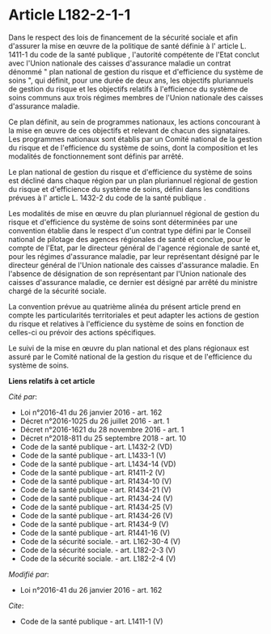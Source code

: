 # Article L182-2-1-1

Dans le respect des lois de financement de la sécurité sociale et afin d'assurer la mise en œuvre de la politique de santé
définie à l' article L. 1411-1 du code de la santé publique , l'autorité compétente de l'Etat conclut avec l'Union nationale
des caisses d'assurance maladie un contrat dénommé " plan national de gestion du risque et d'efficience du système de soins
", qui définit, pour une durée de deux ans, les objectifs pluriannuels de gestion du risque et les objectifs relatifs à
l'efficience du système de soins communs aux trois régimes membres de l'Union nationale des caisses d'assurance maladie. 

Ce plan définit, au sein de programmes nationaux, les actions concourant à la mise en œuvre de ces objectifs et relevant de
chacun des signataires. Les programmes nationaux sont établis par un Comité national de la gestion du risque et de
l'efficience du système de soins, dont la composition et les modalités de fonctionnement sont définis par arrêté. 

Le plan national de gestion du risque et d'efficience du système de soins est décliné dans chaque région par un plan
pluriannuel régional de gestion du risque et d'efficience du système de soins, défini dans les conditions prévues à l'
article L. 1432-2 du code de la santé publique . 

Les modalités de mise en œuvre du plan pluriannuel régional de gestion du risque et d'efficience du système de soins sont
déterminées par une convention établie dans le respect d'un contrat type défini par le Conseil national de pilotage des
agences régionales de santé et conclue, pour le compte de l'Etat, par le directeur général de l'agence régionale de santé et,
pour les régimes d'assurance maladie, par leur représentant désigné par le directeur général de l'Union nationale des caisses
d'assurance maladie. En l'absence de désignation de son représentant par l'Union nationale des caisses d'assurance maladie,
ce dernier est désigné par arrêté du ministre chargé de la sécurité sociale. 

La convention prévue au quatrième alinéa du présent article prend en compte les particularités territoriales et peut adapter
les actions de gestion du risque et relatives à l'efficience du système de soins en fonction de celles-ci ou prévoir des
actions spécifiques. 

Le suivi de la mise en œuvre du plan national et des plans régionaux est assuré par le Comité national de la gestion du
risque et de l'efficience du système de soins.

**Liens relatifs à cet article**

_Cité par_:

  - Loi n°2016-41 du 26 janvier 2016 - art. 162
  - Décret n°2016-1025 du 26 juillet 2016 - art. 1
  - Décret n°2016-1621 du 28 novembre 2016 - art. 1
  - Décret n°2018-811 du 25 septembre 2018 - art. 10
  - Code de la santé publique - art. L1432-2 (VD)
  - Code de la santé publique - art. L1433-1 (V)
  - Code de la santé publique - art. L1434-14 (VD)
  - Code de la santé publique - art. R1411-2 (V)
  - Code de la santé publique - art. R1434-10 (V)
  - Code de la santé publique - art. R1434-21 (V)
  - Code de la santé publique - art. R1434-24 (V)
  - Code de la santé publique - art. R1434-25 (V)
  - Code de la santé publique - art. R1434-26 (V)
  - Code de la santé publique - art. R1434-9 (V)
  - Code de la santé publique - art. R1441-16 (V)
  - Code de la sécurité sociale. - art. L162-30-4 (V)
  - Code de la sécurité sociale. - art. L182-2-3 (V)
  - Code de la sécurité sociale. - art. L182-2-4 (V)

_Modifié par_:

  - Loi n°2016-41 du 26 janvier 2016 - art. 162

_Cite_:

  - Code de la santé publique - art. L1411-1 (V)
